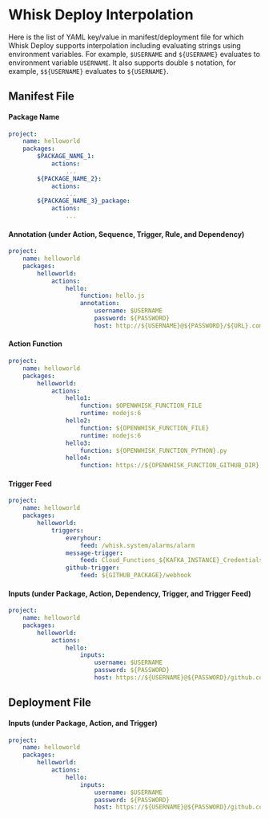 <!--
#
# Licensed to the Apache Software Foundation (ASF) under one or more contributor
# license agreements.  See the NOTICE file distributed with this work for additional
# information regarding copyright ownership.  The ASF licenses this file to you
# under the Apache License, Version 2.0 (the # "License"); you may not use this
# file except in compliance with the License.  You may obtain a copy of the License
# at:
#
# http://www.apache.org/licenses/LICENSE-2.0
#
# Unless required by applicable law or agreed to in writing, software distributed
# under the License is distributed on an "AS IS" BASIS, WITHOUT WARRANTIES OR
# CONDITIONS OF ANY KIND, either express or implied.  See the License for the
# specific language governing permissions and limitations under the License.
#
-->

# Whisk Deploy Interpolation

Here is the list of YAML key/value in manifest/deployment file for which Whisk Deploy
supports interpolation including evaluating strings using environment variables.
For example, `$USERNAME` and `${USERNAME}` evaluates to environment variable `USERNAME`.
It also supports double `$` notation, for example, `$${USERNAME}` evaluates to `${USERNAME}`.
## Manifest File

#### Package Name

```yaml
project:
    name: helloworld
    packages:
        $PACKAGE_NAME_1:
            actions:
                ...
        ${PACKAGE_NAME_2}:
            actions:
                ...
        ${PACKAGE_NAME_3}_package:
            actions:
                ...
```

#### Annotation (under Action, Sequence, Trigger, Rule, and Dependency)

```yaml
project:
    name: helloworld
    packages:
        helloworld:
            actions:
                hello:
                    function: hello.js
                    annotation:
                        username: $USERNAME
                        password: ${PASSWORD}
                        host: http://${USERNAME}@${PASSWORD}/${URL}.com
```

#### Action Function

```yaml
project:
    name: helloworld
    packages:
        helloworld:
            actions:
                hello1:
                    function: $OPENWHISK_FUNCTION_FILE
                    runtime: nodejs:6
                hello2:
                    function: ${OPENWHISK_FUNCTION_FILE}
                    runtime: nodejs:6
                hello3:
                    function: ${OPENWHISK_FUNCTION_PYTHON}.py
                hello4:
                    function: https://${OPENWHISK_FUNCTION_GITHUB_DIR}.js                    function: github.com/apache/incubator-openwhisk-test/packages/helloworlds
```

#### Trigger Feed

```yaml
project:
    name: helloworld
    packages:
        helloworld:
            triggers:
                everyhour:
                    feed: /whisk.system/alarms/alarm
                message-trigger:
                    feed: Cloud_Functions_${KAFKA_INSTANCE}_Credentials-1/messageHubFeed
                github-trigger:
                    feed: ${GITHUB_PACKAGE}/webhook
```

#### Inputs (under Package, Action, Dependency, Trigger, and Trigger Feed)

```yaml
project:
    name: helloworld
    packages:
        helloworld:
            actions:
                hello:
                    inputs:
                        username: $USERNAME
                        password: ${PASSWORD}
                        host: https://${USERNAME}@${PASSWORD}/github.com
```

## Deployment File

#### Inputs (under Package, Action, and Trigger)

```yaml
project:
    name: helloworld
    packages:
        helloworld:
            actions:
                hello:
                    inputs:
                        username: $USERNAME
                        password: ${PASSWORD}
                        host: https://${USERNAME}@${PASSWORD}/github.com
```




